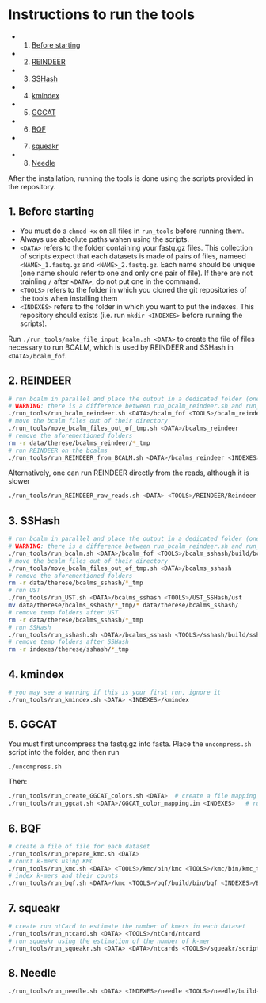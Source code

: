 # Instructions to run the tools
<!-- vscode-markdown-toc -->
* 1. [Before starting](#Beforestarting)
* 2. [REINDEER](#REINDEER)
* 3. [SSHash](#SSHash)
* 4. [kmindex](#kmindex)
* 5. [GGCAT](#GGCAT)
* 6. [BQF](#BQF)
* 7. [squeakr](#squeakr)
* 8. [Needle](#Needle)

<!-- vscode-markdown-toc-config
	numbering=true
	autoSave=true
	/vscode-markdown-toc-config -->
<!-- /vscode-markdown-toc -->
After the installation, running the tools is done using the scripts provided in the repository.

##  1. <a name='Beforestarting'></a>Before starting
- You must do a `chmod +x` on all files in `run_tools` before running them.  
- Always use absolute paths wahen using the scripts.
- `<DATA>` refers to the folder containing your fastq.gz files. This collection of scripts expect that each datasets is made of pairs of files, nameed `<NAME>_1.fastq.gz` and `<NAME>_2.fastq.gz`. Each name should be unique (one name should refer to one and only one pair of file). If there are not trainling `/` after `<DATA>`, do not put one in the command.
- `<TOOLS>` refers to the folder in which you cloned the git repositories of the tools when installing them 
- `<INDEXES>` refers to the folder in which you want to put the indexes. This repository should exists (i.e. run `mkdir <INDEXES>` before running the scripts).

Run `./run_tools/make_file_input_bcalm.sh <DATA>` to create the file of files necessary to run BCALM, which is used by REINDEER and SSHash in `<DATA>/bcalm_fof`.

##  2. <a name='REINDEER'></a>REINDEER
```bash
# run bcalm in parallel and place the output in a dedicated folder (one per bcalm)
# WARNING: there is a difference between run_bcalm_reindeer.sh and run_bcalm.sh. The two scripts does not use the same options for BCALM. Do not confuse them.
./run_tools/run_bcalm_reindeer.sh <DATA>/bcalm_fof <TOOLS>/bcalm_reindeer/build/bcalm <DATA>/bcalms_reindeer
# move the bcalm files out of their directory
./run_tools/move_bcalm_files_out_of_tmp.sh <DATA>/bcalms_reindeer
# remove the aforementioned folders
rm -r data/therese/bcalms_reindeer/*_tmp
# run REINDEER on the bcalms
./run_tools/run_REINDEER_from_BCALM.sh <DATA>/bcalms_reindeer <INDEXES>/REINDEER
```
Alternatively, one can run REINDEER directly from the reads, although it is slower
```bash
./run_tools/run_REINDEER_raw_reads.sh <DATA> <TOOLS>/REINDEER/Reindeer <INDEXES>
```

##  3. <a name='SSHash'></a>SSHash
```bash
# run bcalm in parallel and place the output in a dedicated folder (one per bcalm)
# WARNING: there is a difference between run_bcalm_reindeer.sh and run_bcalm.sh. The two scripts does not use the same options for BCALM. Do not confuse them.
./run_tools/run_bcalm.sh <DATA>/bcalm_fof <TOOLS>/bcalm_sshash/build/bcalm <DATA>/bcalms_sshash
# move the bcalm files out of their directory
./run_tools/move_bcalm_files_out_of_tmp.sh <DATA>/bcalms_sshash
# remove the aforementioned folders
rm -r data/therese/bcalms_sshash/*_tmp
# run UST
./run_tools/run_UST.sh <DATA>/bcalms_sshash <TOOLS>/UST_SSHash/ust
mv data/therese/bcalms_sshash/*_tmp/* data/therese/bcalms_sshash/
# remove temp folders after UST
rm -r data/therese/bcalms_sshash/*_tmp
# run SSHash
./run_tools/run_sshash.sh <DATA>/bcalms_sshash <TOOLS>/sshash/build/sshash <INDEXES>/sshash
# remove temp folders after SSHash
rm -r indexes/therese/sshash/*_tmp
```

##  4. <a name='kmindex'></a>kmindex
```bash
# you may see a warning if this is your first run, ignore it
./run_tools/run_kmindex.sh <DATA> <INDEXES>/kmindex
```

##  5. <a name='GGCAT'></a>GGCAT
You must first uncompress the fastq.gz into fasta. Place the `uncompress.sh` script into the <DATA> folder, and then run
```bash
./uncompress.sh 
```
Then:
```bash
./run_tools/run_create_GGCAT_colors.sh <DATA>  # create a file mapping color to fasta files
./run_tools/run_ggcat.sh <DATA>/GGCAT_color_mapping.in <INDEXES>   # run GGCAT
```

##  6. <a name='BQF'></a>BQF
```bash
# create a file of file for each dataset
./run_tools/run_prepare_kmc.sh <DATA>
# count k-mers using KMC
./run_tools/run_kmc.sh <DATA> <TOOLS>/kmc/bin/kmc <TOOLS>/kmc/bin/kmc_tools
# index k-mers and their counts
./run_tools/run_bqf.sh <DATA>/kmc <TOOLS>/bqf/build/bin/bqf <INDEXES>/BQF
```

##  7. <a name='squeakr'></a>squeakr
```bash
# create run ntCard to estimate the number of kmers in each dataset
./run_tools/run_ntcard.sh <DATA> <TOOLS>/ntCard/ntcard
# run squeakr using the estimation of the number of k-mer
./run_tools/run_squeakr.sh <DATA> <DATA>/ntcards <TOOLS>/squeakr/scripts/lognumslots.sh <TOOLS>/squeakr/squeakr <INDEXES>/squeakr
```

##  8. <a name='Needle'></a>Needle
```bash
./run_tools/run_needle.sh <DATA> <INDEXES>/needle <TOOLS>/needle/build-needle/bin/needle
```